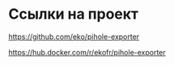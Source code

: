 # Ссылки на проект
https://github.com/eko/pihole-exporter

https://hub.docker.com/r/ekofr/pihole-exporter